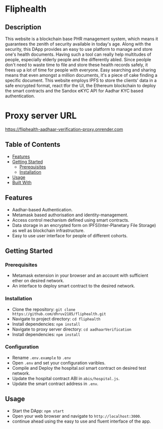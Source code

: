 # Fliphealth

## Description
This website is a blockchain base PHR management system, which means it guarantees the zenith of security available in today's age. Along with the security, this DApp provides an easy to use platform to manage and store one's health documents. Having such a tool can really help multitudes of people, especially elderly people and the differently abled. Since peolple don't need to waste time to file and store these health records safely, it frees up a lot of time for people with everyone. Easy searching and sharing means that even amongst a million documents, it's a piece of cake finding a specific document. This website employs IPFS to store the clients' data in a safe encrypted format, react tfor the UI, the Ethereum blockchain to deploy the smart contracts and the Sandox eKYC API for Aadhar KYC based authentication.

# Proxy server URL
https://fliphealth-aadhaar-verification-proxy.onrender.com

## Table of Contents

- [Features](#features)
- [Getting Started](#getting-started)
    - [Prerequisites](#prerequisites)
    - [Installation](#installation)
- [Usage](#usage)
- [Built With](#built-with)

## Features

- Aadhar-based Authentication.
- Metamask based authorisation and identity-management.
- Access control mechanism defined using smart contracts.
- Data storage in an encrypted form on IPFS(Inter-Planetary File Storage) as well as blockchain infrastructure.
- Easy to use user interface for people of different cohorts.

## Getting Started

### Prerequisites
- Metamask extension in your browser and an account with sufficient ether on desired network.
- An interface to deploy smart contract to the desired network.

### Installation
- Clone the repository: `git clone https://github.com/dhruv2185/fliphealth.git`
- Navigate to project directory: `cd fliphealth`
- Install dependencies: `npm install`
- Navigate to proxy server directory: `cd aadhaarVerification`
- Install dependencies: `npm install`

### Configuration
- Rename `.env.example` to `.env`
- Open `.env` and set your configuration varibles.
- Compile and Deploy the hospital.sol smart contract on desired test network.
- Update the hospital contract ABI in `abis/hospital.js`.
- Update the smart contract address in `.env`.

## Usage
- Start the DApp: `npm start`
- Open your web browser and navigate to `http://localhost:3000`.
- continue ahead using the easy to use and fluent interface of the app.


  







